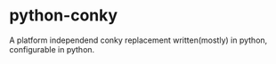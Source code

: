 # python-conky
A platform independend conky replacement written(mostly) in python, configurable in python.

